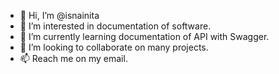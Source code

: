 - 👋 Hi, I’m @isnainita
- 👀 I’m interested in documentation of software.
- 🌱 I’m currently learning documentation of API with Swagger.
- 💞️ I’m looking to collaborate on many projects.
- 📫 Reach me on my email.
